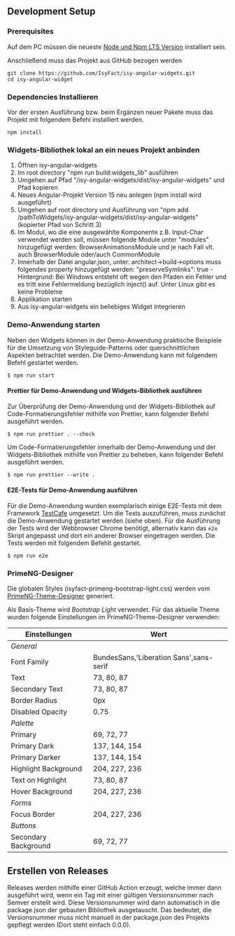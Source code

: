 ## Development Setup

### Prerequisites

Auf dem PC müssen die neueste [Node und Npm LTS Version](https://nodejs.org/en/download/) installiert sein.

Anschließend muss das Projekt aus GitHub bezogen werden

```shell
git clone https://github.com/IsyFact/isy-angular-widgets.git
cd isy-angular-widget
```

### Dependencies Installieren

Vor der ersten Ausführung bzw. beim Ergänzen neuer Pakete muss das Projekt mit folgendem Befehl installiert werden.

```shell
npm install
```

### Widgets-Bibliothek lokal an ein neues Projekt anbinden

1. Öffnen isy-angular-widgets
2. Im root directory "npm run build:widgets_lib" ausführen
3. Umgehen auf Pfad "/isy-angular-widgets/dist/isy-angular-widgets" und Pfad kopieren
4. Neues Angular-Projekt Version 15 neu anlegen (npm install wird ausgeführt)
5. Umgehen auf root directory und Ausführung von "npm add /pathToWidgets/isy-angular-widgets/dist/isy-angular-widgets" (kopierter Pfad von Schritt 3)
6. Im Modul, wo die eine ausgewählte Komponente z.B. Input-Char verwendet werden soll, müssen folgende Module unter "modules" hinzugefügt werden: BrowserAnimationsModule und je nach Fall vlt. auch BrowserModule oder/auch CommonModule
7. Innerhalb der Datei angular.json, unter: architect->build->options muss folgendes property hinzugefügt werden: "preserveSymlinks": true - Hintergrund: Bei Windows entsteht oft wegen den Pfaden ein Fehler und es tritt eine Fehlermeldung bezüglich inject() auf. Unter Linux gibt es keine Probleme
8. Applikation starten
9. Aus isy-angular-widgets ein beliebiges Widget integrieren

### Demo-Anwendung starten

Neben den Widgets können in der Demo-Anwendung praktische Beispiele für die Umsetzung von Styleguide-Patterns oder querschnittlichen Aspekten betrachtet werden.
Die Demo-Anwendung kann mit folgendem Befehl gestartet werden. 

```
$ npm run start
```

#### Prettier für Demo-Anwendung und Widgets-Bibliothek ausführen
Zur Überprüfung der Demo-Anwendung und der Widgets-Bibliothek auf Code-Formatierungsfehler mithilfe von Prettier, kann folgender Befehl ausgeführt werden.
```
$ npm run prettier . --check
```
Um Code-Formatierungsfehler innerhalb der Demo-Anwendung und der Widgets-Bibliothek mithilfe von Prettier zu beheben, kann folgender Befehl ausgeführt werden.
```
$ npm run prettier --write .
```


#### E2E-Tests für Demo-Anwendung ausführen

Für die Demo-Anwendung wurden exemplarisch einige E2E-Tests mit dem Framework [TestCafe](https://testcafe.io/) umgesetzt.
Um die Tests auszuführen, muss zunächst die Demo-Anwendung gestartet werden (siehe oben).
Für die Ausführung der Tests wird der Webbrowser Chrome benötigt, alternativ kann das `e2e` Skript angepasst und dort ein anderer Browser eingetragen werden.
Die Tests werden mit folgendem Befehlt gestartet.

```
$ npm run e2e
```

### PrimeNG-Designer
Die globalen Styles (isyfact-primeng-bootstrap-light.css) werden vom [PrimeNG-Theme-Designer](https://designer.primeng.org/#/) generiert.


Als Basis-Theme wird _Bootstrap Light_ verwendet.
Für das aktuelle Theme wurden folgende Einstellungen im PrimeNG-Theme-Designer verwenden:

| Einstellungen        | Wert                                    | 
|----------------------|-----------------------------------------|
| *General*            |                                         |
| Font Family          | BundesSans,'Liberation Sans',sans-serif |
| Text                 | 73, 80, 87                              |
| Secondary Text       | 73, 80, 87                              |
| Border Radius        | 0px                                     |
| Disabled Opacity     | 0.75                                    |
| *Palette*            |                                         |
| Primary              | 69, 72, 77                              |
| Primary Dark         | 137, 144, 154                           |
| Primary Darker       | 137, 144, 154                           |
| Highlight Background | 204, 227, 236                           |
| Text on Highlight    | 73, 80, 87                              |
| Hover Background     | 204, 227, 236                           |
| *Forms*              |                                         |
| Focus Border         | 204, 227, 236                           |
| *Buttons*            |                                         |
| Secondary Background | 69, 72, 77                              |

## Erstellen von Releases

Releases werden mithilfe einer GitHub Action erzeugt, welche immer dann ausgeführt wird, wenn ein Tag mit einer gültigen Versionsnummer nach Semver erstellt wird.
Diese Versionsnummer wird dann automatisch in die package.json der gebauten Bibliothek ausgetauscht.
Das bedeutet, die Versionsnummer muss nicht manuell in der package.json des Projekts gepflegt werden (Dort steht einfach 0.0.0).
